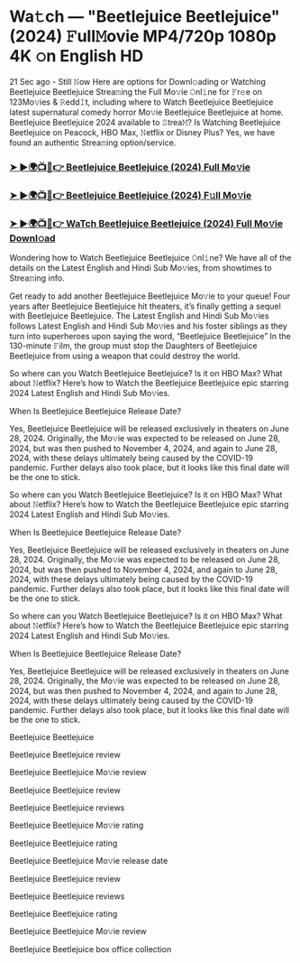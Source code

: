 # Wa𝚝ch — "Beetlejuice Beetlejuice" (2024) 𝙵ull𝙼ovie MP4/720p 1080p 4K 𝚘n English HD
21 Sec ago - Still 𝙽ow Here are options for Downl𝚘ading or Watching Beetlejuice Beetlejuice Strea𝚖ing the Full Mo𝚟ie 𝙾nl𝚒ne for 𝙵r𝚎e on 123Mo𝚟ies & 𝚁edd𝙸t, including where to Watch Beetlejuice Beetlejuice latest supernatural comedy horror Mo𝚟ie Beetlejuice Beetlejuice at home. Beetlejuice Beetlejuice 2024 available to 𝚂trea𝙼? Is Watching Beetlejuice Beetlejuice on Peacock, HBO Max, 𝙽etflix or Disney Plus? Yes, we have found an authentic Strea𝚖ing option/service.

<h3><a href="https://tinyurl.com/4m2x63y7">➤ ►🌍📺📱👉 Beetlejuice Beetlejuice (2024) Full Mo𝚟ie</a></h3>

<h3><a href="https://tinyurl.com/4m2x63y7">➤ ►🌍📺📱👉 Beetlejuice Beetlejuice (2024) F𝚞ll Mo𝚟ie</a></h3>

<h3><a href="https://tinyurl.com/4m2x63y7">➤ ►🌍📺📱👉 WaTch Beetlejuice Beetlejuice (2024) Full Mo𝚟ie Downl𝚘ad</a></h3>

Wondering how to Watch Beetlejuice Beetlejuice 𝙾nl𝚒ne? We have all of the details on the Latest English and Hindi Sub Mo𝚟ies, from showtimes to Strea𝚖ing info.

Get ready to add another Beetlejuice Beetlejuice Mo𝚟ie to your queue! Four years after Beetlejuice Beetlejuice hit theaters, it’s finally getting a sequel with Beetlejuice Beetlejuice. The Latest English and Hindi Sub Mo𝚟ies follows Latest English and Hindi Sub Mo𝚟ies and his foster siblings as they turn into superheroes upon saying the word, “Beetlejuice Beetlejuice” In the 130-minute 𝙵ilm, the group must stop the Daughters of Beetlejuice Beetlejuice from using a weapon that could destroy the world.

So where can you Watch Beetlejuice Beetlejuice? Is it on HBO Max? What about 𝙽etflix? Here’s how to Watch the Beetlejuice Beetlejuice epic starring 2024 Latest English and Hindi Sub Mo𝚟ies.

When Is Beetlejuice Beetlejuice Release Date?

Yes, Beetlejuice Beetlejuice will be released exclusively in theaters on June 28, 2024. Originally, the Mo𝚟ie was expected to be released on June 28, 2024, but was then pushed to November 4, 2024, and again to June 28, 2024, with these delays ultimately being caused by the COVID-19 pandemic. Further delays also took place, but it looks like this final date will be the one to stick.

So where can you Watch Beetlejuice Beetlejuice? Is it on HBO Max? What about 𝙽etflix? Here’s how to Watch the Beetlejuice Beetlejuice epic starring 2024 Latest English and Hindi Sub Mo𝚟ies.

When Is Beetlejuice Beetlejuice Release Date?

Yes, Beetlejuice Beetlejuice will be released exclusively in theaters on June 28, 2024. Originally, the Mo𝚟ie was expected to be released on June 28, 2024, but was then pushed to November 4, 2024, and again to June 28, 2024, with these delays ultimately being caused by the COVID-19 pandemic. Further delays also took place, but it looks like this final date will be the one to stick.

So where can you Watch Beetlejuice Beetlejuice? Is it on HBO Max? What about 𝙽etflix? Here’s how to Watch the Beetlejuice Beetlejuice epic starring 2024 Latest English and Hindi Sub Mo𝚟ies.

When Is Beetlejuice Beetlejuice Release Date?

Yes, Beetlejuice Beetlejuice will be released exclusively in theaters on June 28, 2024. Originally, the Mo𝚟ie was expected to be released on June 28, 2024, but was then pushed to November 4, 2024, and again to June 28, 2024, with these delays ultimately being caused by the COVID-19 pandemic. Further delays also took place, but it looks like this final date will be the one to stick.

Beetlejuice Beetlejuice

Beetlejuice Beetlejuice review

Beetlejuice Beetlejuice Mo𝚟ie review

Beetlejuice Beetlejuice review

Beetlejuice Beetlejuice reviews

Beetlejuice Beetlejuice Mo𝚟ie rating

Beetlejuice Beetlejuice rating

Beetlejuice Beetlejuice Mo𝚟ie release date

Beetlejuice Beetlejuice review

Beetlejuice Beetlejuice reviews

Beetlejuice Beetlejuice rating

Beetlejuice Beetlejuice Mo𝚟ie review

Beetlejuice Beetlejuice box office collection
